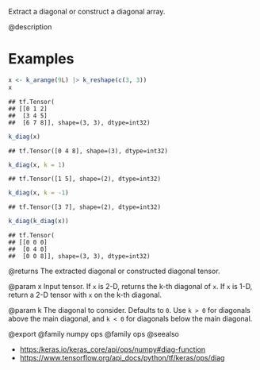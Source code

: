 Extract a diagonal or construct a diagonal array.

@description

# Examples

```r
x <- k_arange(9L) |> k_reshape(c(3, 3))
x
```

```
## tf.Tensor(
## [[0 1 2]
##  [3 4 5]
##  [6 7 8]], shape=(3, 3), dtype=int32)
```

```r
k_diag(x)
```

```
## tf.Tensor([0 4 8], shape=(3), dtype=int32)
```

```r
k_diag(x, k = 1)
```

```
## tf.Tensor([1 5], shape=(2), dtype=int32)
```

```r
k_diag(x, k = -1)
```

```
## tf.Tensor([3 7], shape=(2), dtype=int32)
```

```r
k_diag(k_diag(x))
```

```
## tf.Tensor(
## [[0 0 0]
##  [0 4 0]
##  [0 0 8]], shape=(3, 3), dtype=int32)
```

@returns
The extracted diagonal or constructed diagonal tensor.

@param x
Input tensor. If `x` is 2-D, returns the k-th diagonal of `x`.
If `x` is 1-D, return a 2-D tensor with `x` on the k-th diagonal.

@param k
The diagonal to consider. Defaults to `0`. Use `k > 0` for diagonals
above the main diagonal, and `k < 0` for diagonals below
the main diagonal.

@export
@family numpy ops
@family ops
@seealso
+ <https:/keras.io/keras_core/api/ops/numpy#diag-function>
+ <https://www.tensorflow.org/api_docs/python/tf/keras/ops/diag>
